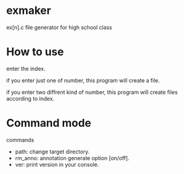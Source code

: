 # exmaker
ex[n].c file generator for high school class

# How to use
enter the index.

if you enter just one of number, this program will create a file.

if you enter two diffrent kind of number, this program will create files according to index.

# Command mode
commands
- path: change target directory.
- rm_anno: annotation generate option [on/off].
- ver: print version in your console.
